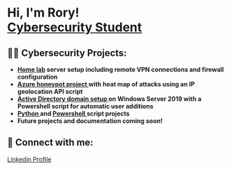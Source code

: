 <h1>Hi, I'm Rory! <br/><a href="https://www.linkedin.com/in/rorygonz/">Cybersecurity Student</a></h1>

<h2>👨‍💻 Cybersecurity Projects:</h2>

- <b> <a href="https://github.com/rorsie/homelab"> Home lab</a> server setup including remote VPN connections and firewall configuration</b>
- <b> <a href="https://github.com/rorsie/Azure-SIEM-Project"> Azure honeypot project </a> with heat map of attacks using an IP geolocation API script</b>
- <b> <a href="https://github.com/rorsie/ADPS"> Active Directory domain setup </a> on Windows Server 2019 with a Powershell script for automatic user additions</b>
- <b> <a href="https://github.com/rorsie/pyslots"> Python </a> and <a href="https://github.com/rorsie/hashPS"> Powershell </a> script projects</b>
- <b>Future projects and documentation coming soon!</b>

<h2> 🤳 Connect with me:</h2>

<a href="https://www.linkedin.com/in/rorygonz/">Linkedin Profile</a>

<!--
**joshmadakor1/joshmadakor1** is a ✨ _special_ ✨ repository because its `README.md` (this file) appears on your GitHub profile.

Here are some ideas to get you started:

- 🔭 I’m currently working on ...
- 🌱 I’m currently learning ...
- 👯 I’m looking to collaborate on ...
- 🤔 I’m looking for help with ...
- 💬 Ask me about ...
- 📫 How to reach me: ...
- ⚡ Fun fact: ...
-->
